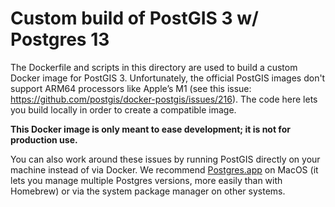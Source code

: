 # Custom build of PostGIS 3 w/ Postgres 13

The Dockerfile and scripts in this directory are used to build a custom Docker image for PostGIS 3. Unfortunately, the official PostGIS images don't support ARM64 processors like Apple’s M1 (see this issue: https://github.com/postgis/docker-postgis/issues/216). The code here lets you build locally in order to create a compatible image.

**This Docker image is only meant to ease development; it is not for production use.**

You can also work around these issues by running PostGIS directly on your machine instead of via Docker. We recommend [Postgres.app](https://postgresapp.com/) on MacOS (it lets you manage multiple Postgres versions, more easily than with Homebrew) or via the system package manager on other systems.
